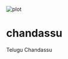![plot](https://drive.google.com/uc?id=1-3_3Pwfv1g5Pw8D6MFcnuLjtJXE2uzDR)

# chandassu
Telugu Chandassu
